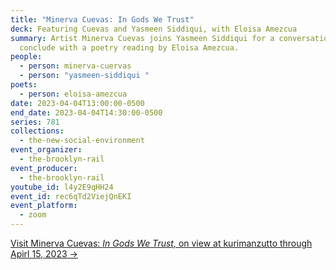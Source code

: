 ```yaml
---
title: "Minerva Cuevas: In Gods We Trust"
deck: Featuring Cuevas and Yasmeen Siddiqui, with Eloisa Amezcua
summary: Artist Minerva Cuevas joins Yasmeen Siddiqui for a conversation. We
  conclude with a poetry reading by Eloisa Amezcua.
people:
  - person: minerva-cuervas
  - person: "yasmeen-siddiqui "
poets:
  - person: eloisa-amezcua
date: 2023-04-04T13:00:00-0500
end_date: 2023-04-04T14:30:00-0500
series: 781
collections:
  - the-new-social-environment
event_organizer:
  - the-brooklyn-rail
event_producer:
  - the-brooklyn-rail
youtube_id: l4y2E9qHH24
event_id: rec6qTd2ViejQnEKI
event_platform:
  - zoom
---
```

[V﻿isit Minerva Cuevas: *In Gods We Trust,* on view at kurimanzutto through Apirl 15, 2023 →](https://www.kurimanzutto.com/exhibitions/minerva-cuevas-in-gods-we-trust#tab:slideshow)